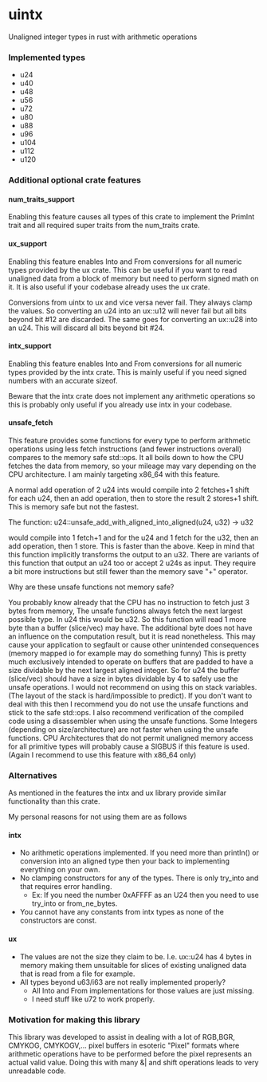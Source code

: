 # uintx
Unaligned integer types in rust with arithmetic operations

### Implemented types
- u24
- u40
- u48
- u56
- u72
- u80
- u88
- u96
- u104
- u112
- u120

### Additional optional crate features
#### num_traits_support
Enabling this feature causes all types of this crate to implement the
PrimInt trait and all required super traits from the num_traits crate.

#### ux_support
Enabling this feature enables Into and From conversions for all numeric types provided by
the ux crate. This can be useful if you want to read unaligned data from a block of memory
but need to perform signed math on it. It is also useful if your codebase already uses the ux crate.

Conversions from uintx to ux and vice versa never fail. They always clamp the values.
So converting an u24 into an ux::u12 will never fail but all bits beyond bit #12 are discarded.
The same goes for converting an ux::u28 into an u24. This will discard all bits beyond bit #24.

#### intx_support
Enabling this feature enables Into and From conversions for all numeric types provided by
the intx crate. This is mainly useful if you need signed numbers with an accurate sizeof.

Beware that the intx crate does not implement any arithmetic operations so this is probably only
useful if you already use intx in your codebase.

#### unsafe_fetch
This feature provides some functions for every type to perform arithmetic operations
using less fetch instructions (and fewer instructions overall) compares to the
memory safe std::ops. It all boils down to how the CPU fetches the data from memory,
so your mileage may vary depending on the CPU architecture. 
I am mainly targeting x86_64 with this feature.

A normal add operation of 2 u24 ints would compile into 2 fetches+1 shift for each u24, 
then an add operation, then to store the result 2 stores+1 shift.
This is memory safe but not the fastest.

The function: u24::unsafe_add_with_aligned_into_aligned(u24, u32) -> u32

would compile into 1 fetch+1 and for the u24 and 1 fetch for the u32, then an add operation, then 1 store. 
This is faster than the above. Keep in mind that this function implicitly transforms the output to an u32.
There are variants of this function that output an u24 too or accept 2 u24s as input. They require 
a bit more instructions but still fewer than the memory save "+" operator.

Why are these unsafe functions not memory safe?

You probably know already that the CPU has no instruction to fetch just 3 bytes from memory,
The unsafe functions always fetch the next largest possible type. In u24 this would be u32.
So this function will read 1 more byte than a buffer (slice/vec) may have. The additional byte does not
have an influence on the computation result, but it is read nonetheless. This may cause your application
to segfault or cause other unintended consequences (memory mapped io for example may do something funny)
This is pretty much exclusively intended to operate on buffers that are padded to have a size dividable by 
the next largest aligned integer. So for u24 the buffer (slice/vec) should have a size in bytes dividable by 4
to safely use the unsafe operations. I would not recommend on using this on stack variables. 
(The layout of the stack is hard/impossible to predict). If you don't want to deal with this then I recommend
you do not use the unsafe functions and stick to the safe std::ops. I also recommend verification of the compiled
code using a disassembler when using the unsafe functions. Some Integers (depending on size/architecture) are
not faster when using the unsafe functions. CPU Architectures that do not permit unaligned
memory access for all primitive types will probably cause a SIGBUS if this feature is used. 
(Again I recommend to use this feature with x86_64 only)

### Alternatives
As mentioned in the features the intx and ux library provide similar functionality than this crate.

My personal reasons for not using them are as follows
#### intx
- No arithmetic operations implemented. If you need more
  than println() or conversion into an aligned type then your back to implementing everything on your own.
- No clamping constructors for any of the types. There is only try_into and that requires error handling.
  - Ex: If you need the number 0xAFFFF as an U24 then you need to use try_into or from_ne_bytes.
- You cannot have any constants from intx types as none of the constructors are const.
#### ux
- The values are not the size they claim to be. I.e. ux::u24 has 4 bytes in memory 
  making them unsuitable for slices of existing unaligned data that is read from a file for example.
- All types beyond u63/i63 are not really implemented properly?
  - All Into and From implementations for those values are just missing.
  - I need stuff like u72 to work properly.

### Motivation for making this library
This library was developed to assist in dealing with a lot of RGB,BGR, CMYKOG, CMYKOGV,... 
pixel buffers in esoteric "Pixel" formats where arithmetic operations have 
to be performed before the pixel represents an actual valid value. 
Doing this with many &| and shift operations leads to very unreadable code.